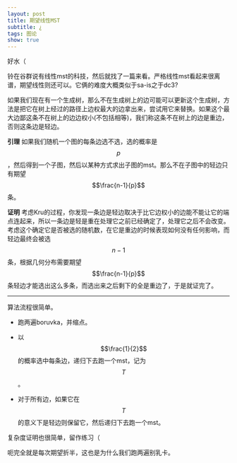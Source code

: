 ```yaml
---
layout: post
title: 期望线性MST
subtitle: ¿
tags: 图论
show: true
---
```


好水（

铃在谷群说有线性mst的科技，然后就找了一篇来看。严格线性mst看起来很离谱，期望线性则还可以。它俩的难度大概类似于sa-is之于dc3?

如果我们现在有一个生成树，那么不在生成树上的边可能可以更新这个生成树，方法是把它在树上经过的路径上边权最大的边拿出来，尝试用它来替换。如果这个最大边鄙这条不在树上的边边权小(不包括相等)，我们称这条不在树上的边是重边，否则这条边是轻边。

**引理** 如果我们随机一个图的每条边选不选，选的概率是$$p$$，然后得到一个子图，然后以某种方式求出子图的mst。那么不在子图中的轻边只有期望$$\frac{n-1}{p}$$条。

**证明** 考虑Kru的过程，你发现一条边是轻边取决于比它边权小的边能不能让它的端点连起来，所以一条边是轻是重在处理它之前已经确定了，处理它之后不会改变。考虑这个确定它是否被选的随机数，在它是重边的时候表现如何没有任何影响，而轻边最终会被选$$n-1$$条，根据几何分布需要期望$$\frac{n-1}{p}$$条轻边才能选出这么多条，而选出来之后剩下的全是重边了，于是就证完了。

-----

算法流程很简单。

 - 跑两遍boruvka，并缩点。

 - 以$$\frac{1}{2}$$的概率选中每条边，递归下去跑一个mst，记为$$T$$。

 - 对于所有边，如果它在$$T$$的意义下是轻边则保留它，然后递归下去跑一个mst。

复杂度证明也很简单，留作练习（

呃完全就是每次期望折半，这也是为什么我们跑两遍别乳卡。